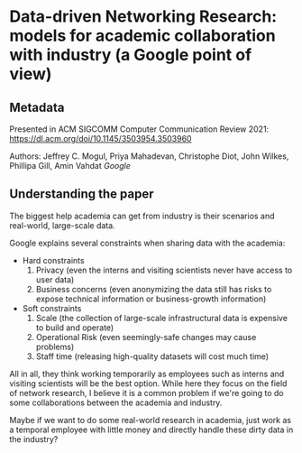 # Data-driven Networking Research: models for academic collaboration with industry (a Google point of view)

## Metadata

Presented in ACM SIGCOMM Computer Communication Review 2021: https://dl.acm.org/doi/10.1145/3503954.3503960

Authors: Jeffrey C. Mogul, Priya Mahadevan, Christophe Diot, John Wilkes, Phillipa Gill, Amin Vahdat _Google_

## Understanding the paper

The biggest help academia can get from industry is their scenarios and real-world, large-scale data.

Google explains several constraints when sharing data with the academia:

* Hard constraints
  1. Privacy (even the interns and visiting scientists never have access to user data)
  2. Business concerns (even anonymizing the data still has risks to expose technical information or business-growth information)
* Soft constraints
  1. Scale (the collection of large-scale infrastructural data is expensive to build and operate)
  2. Operational Risk (even seemingly-safe changes may cause problems)
  3. Staff time (releasing high-quality datasets will cost much time)

All in all, they think working temporarily as employees such as interns and visiting scientists will be the best option. While here they focus on the field of network research, I believe it is a common problem if we're going to do some collaborations between the academia and industry.

Maybe if we want to do some real-world research in academia, just work as a temporal employee with little money and directly handle these dirty data in the industry?
